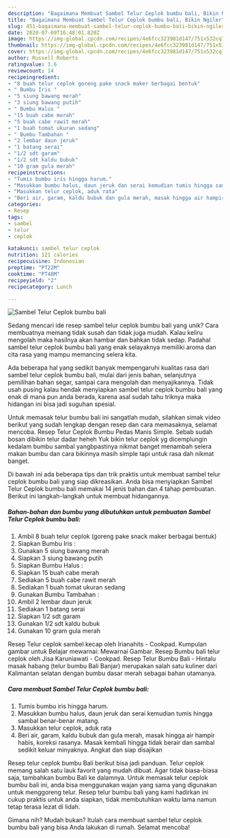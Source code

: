 ```yaml
---
description: "Bagaimana Membuat Sambel Telur Ceplok bumbu bali, Bikin Ngiler"
title: "Bagaimana Membuat Sambel Telur Ceplok bumbu bali, Bikin Ngiler"
slug: 451-bagaimana-membuat-sambel-telur-ceplok-bumbu-bali-bikin-ngiler
date: 2020-07-09T16:48:01.820Z
image: https://img-global.cpcdn.com/recipes/4e6fcc323981d147/751x532cq70/sambel-telur-ceplok-bumbu-bali-foto-resep-utama.jpg
thumbnail: https://img-global.cpcdn.com/recipes/4e6fcc323981d147/751x532cq70/sambel-telur-ceplok-bumbu-bali-foto-resep-utama.jpg
cover: https://img-global.cpcdn.com/recipes/4e6fcc323981d147/751x532cq70/sambel-telur-ceplok-bumbu-bali-foto-resep-utama.jpg
author: Russell Roberts
ratingvalue: 3.6
reviewcount: 14
recipeingredient:
- "8 buah telur ceplok goreng pake snack maker berbagai bentuk"
- " Bumbu Iris "
- "5 siung bawang merah"
- "3 siung bawang putih"
- " Bumbu Halus "
- "15 buah cabe merah"
- "5 buah cabe rawit merah"
- "1 buah tomat ukuran sedang"
- " Bumbu Tambahan "
- "2 lembar daun jeruk"
- "1 batang serai"
- "1/2 sdt garam"
- "1/2 sdt kaldu bubuk"
- "10 gram gula merah"
recipeinstructions:
- "Tumis bumbu iris hingga harum."
- "Masukkan bumbu halus, daun jeruk dan serai kemudian tumis hingga sambal benar-benar matang."
- "Masukkan telur ceplok, aduk rata"
- "Beri air, garam, kaldu bubuk dan gula merah, masak hingga air hampir habis, koreksi rasanya. Masak kembali hingga tidak berair dan sambal sedikit keluar minyaknya. Angkat dan siap disajikan"
categories:
- Resep
tags:
- sambel
- telur
- ceplok

katakunci: sambel telur ceplok 
nutrition: 121 calories
recipecuisine: Indonesian
preptime: "PT22M"
cooktime: "PT48M"
recipeyield: "2"
recipecategory: Lunch

---
```



![Sambel Telur Ceplok bumbu bali](https://img-global.cpcdn.com/recipes/4e6fcc323981d147/751x532cq70/sambel-telur-ceplok-bumbu-bali-foto-resep-utama.jpg)

Sedang mencari ide resep sambel telur ceplok bumbu bali yang unik? Cara membuatnya memang tidak susah dan tidak juga mudah. Kalau keliru mengolah maka hasilnya akan hambar dan bahkan tidak sedap. Padahal sambel telur ceplok bumbu bali yang enak selayaknya memiliki aroma dan cita rasa yang mampu memancing selera kita.

Ada beberapa hal yang sedikit banyak mempengaruhi kualitas rasa dari sambel telur ceplok bumbu bali, mulai dari jenis bahan, selanjutnya pemilihan bahan segar, sampai cara mengolah dan menyajikannya. Tidak usah pusing kalau hendak menyiapkan sambel telur ceplok bumbu bali yang enak di mana pun anda berada, karena asal sudah tahu triknya maka hidangan ini bisa jadi suguhan spesial.

Untuk memasak telur bumbu bali ini sangatlah mudah, silahkan simak video berikut yang sudah lengkap dengan resep dan cara memasaknya, selamat mencoba. Resep Telur Ceplok Bumbu Pedas Manis Simple. Sebab sudah bosan dibikin telur dadar heheh Yuk bikin telur ceplok yg dicemplungin kedalam bumbu sambal yangbpastinya nikmat banget menambah selera makan bumbu dan cara bikinnya masih simple tapi untuk rasa dah nikmat banget.


Di bawah ini ada beberapa tips dan trik praktis untuk membuat sambel telur ceplok bumbu bali yang siap dikreasikan. Anda bisa menyiapkan Sambel Telur Ceplok bumbu bali memakai 14 jenis bahan dan 4 tahap pembuatan. Berikut ini langkah-langkah untuk membuat hidangannya.

<!--inarticleads1-->

##### Bahan-bahan dan bumbu yang dibutuhkan untuk pembuatan Sambel Telur Ceplok bumbu bali:

1. Ambil 8 buah telur ceplok (goreng pake snack maker berbagai bentuk)
1. Siapkan  Bumbu Iris :
1. Gunakan 5 siung bawang merah
1. Siapkan 3 siung bawang putih
1. Siapkan  Bumbu Halus :
1. Siapkan 15 buah cabe merah
1. Sediakan 5 buah cabe rawit merah
1. Sediakan 1 buah tomat ukuran sedang
1. Gunakan  Bumbu Tambahan :
1. Ambil 2 lembar daun jeruk
1. Sediakan 1 batang serai
1. Siapkan 1/2 sdt garam
1. Gunakan 1/2 sdt kaldu bubuk
1. Gunakan 10 gram gula merah


Resep Telur ceplok sambel kecap oleh Irianahits - Cookpad. Kumpulan gambar untuk Belajar mewarnai: Mewarnai Gambar. Resep Bumbu bali telur ceplok oleh Jisa Karuniawati - Cookpad. Resep Telur Bumbu Bali - Hintalu masak habang (telur bumbu Bali Banjar) merupakan salah satu kuliner dari Kalimantan selatan dengan bumbu dasar merah sebagai bahan utamanya. 

<!--inarticleads2-->

##### Cara membuat Sambel Telur Ceplok bumbu bali:

1. Tumis bumbu iris hingga harum.
1. Masukkan bumbu halus, daun jeruk dan serai kemudian tumis hingga sambal benar-benar matang.
1. Masukkan telur ceplok, aduk rata
1. Beri air, garam, kaldu bubuk dan gula merah, masak hingga air hampir habis, koreksi rasanya. Masak kembali hingga tidak berair dan sambal sedikit keluar minyaknya. Angkat dan siap disajikan


Resep telur ceplok bumbu Bali berikut bisa jadi panduan. Telur ceplok memang salah satu lauk favorit yang mudah dibuat. Agar tidak biasa-biasa saja, tambahkan bumbu Bali ke dalamnya. Untuk memasak telur ceplok bumbu bali ini, anda bisa menggunakan wajan yang sama yang digunakan untuk menggoreng telur. Resep telur bumbu bali yang kami hadirkan ini cukup praktis untuk anda siapkan, tidak membutuhkan waktu lama namun tetap terasa lezat di lidah. 

Gimana nih? Mudah bukan? Itulah cara membuat sambel telur ceplok bumbu bali yang bisa Anda lakukan di rumah. Selamat mencoba!
